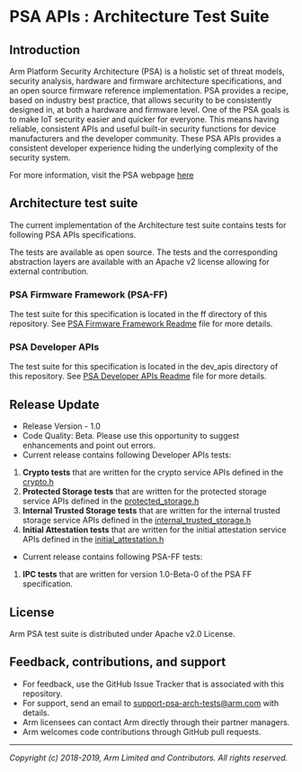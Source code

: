 
# PSA APIs : Architecture Test Suite

## Introduction

Arm Platform Security Architecture (PSA) is a holistic set of threat models, security analysis, hardware and firmware architecture specifications, and an open source firmware reference implementation. PSA provides a recipe, based on industry best practice, that allows security to be consistently designed in, at both a hardware and firmware level. One of the PSA goals is to make IoT security easier and quicker for everyone. This means having reliable, consistent APIs and useful built-in security functions for device manufacturers and the developer community. These PSA APIs provides a consistent developer experience hiding the underlying complexity of the security system.

For more information, visit the PSA webpage [here](https://developer.arm.com/products/architecture/platform-security-architecture)

## Architecture test suite

The current implementation of the Architecture test suite contains tests for following PSA APIs specifications.

The tests are available as open source. The tests and the corresponding abstraction layers are available with an Apache v2 license allowing for external contribution.

### PSA Firmware Framework (PSA-FF)
The test suite for this specification is located in the ff directory of this repository. See [PSA Firmware Framework Readme](ff/README.md) file for more details.

### PSA Developer APIs
The test suite for this specification is located in the dev_apis directory of this repository. See [PSA Developer APIs Readme](dev_apis/README.md) file for more details.

## Release Update
 - Release Version - 1.0
 - Code Quality: Beta. Please use this opportunity to suggest enhancements and point out errors.
 - Current release contains following Developer APIs tests:
 1. **Crypto tests** that are written for the crypto service APIs defined in the [crypto.h](../api-specs/include/psa/crypto.h)
 2. **Protected Storage tests** that are written for the protected storage service APIs defined in the [protected_storage.h](../api-specs/include/psa/protected_storage.h)
 3. **Internal Trusted Storage tests** that are written for the internal trusted storage service APIs defined in the [internal_trusted_storage.h](../api-specs/include/psa/internal_trusted_storage.h)
 4. **Initial Attestation tests** that are written for the initial attestation service APIs defined in the [initial_attestation.h](../api-specs/include/psa/initial_attestation.h)
 - Current release contains following PSA-FF tests:
 1. **IPC tests** that are written for version 1.0-Beta-0 of the PSA FF specification.

## License

Arm PSA test suite is distributed under Apache v2.0 License.


## Feedback, contributions, and support

 - For feedback, use the GitHub Issue Tracker that is associated with this repository.
 - For support, send an email to support-psa-arch-tests@arm.com with details.
 - Arm licensees can contact Arm directly through their partner managers.
 - Arm welcomes code contributions through GitHub pull requests.

--------------

*Copyright (c) 2018-2019, Arm Limited and Contributors. All rights reserved.*
